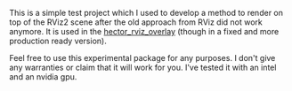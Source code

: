 This is a simple test project which I used to develop a method to render on top of the RViz2 scene after the old approach from RViz did not work anymore.
It is used in the [hector_rviz_overlay](https://github.com/tu-darmstadt-ros-pkg/hector_rviz_overlay) (though in a fixed and more production ready version).

Feel free to use this experimental package for any purposes.
I don't give any warranties or claim that it will work for you.
I've tested it with an intel and an nvidia gpu.
